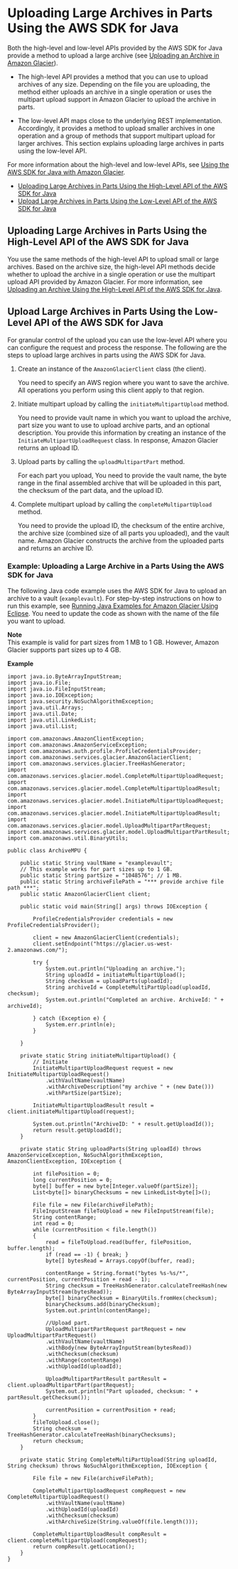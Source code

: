 # Uploading Large Archives in Parts Using the AWS SDK for Java<a name="uploading-an-archive-mpu-using-java"></a>

Both the high\-level and low\-level APIs provided by the AWS SDK for Java provide a method to upload a large archive \(see [Uploading an Archive in Amazon Glacier](uploading-an-archive.md)\)\. 

+ The high\-level API provides a method that you can use to upload archives of any size\. Depending on the file you are uploading, the method either uploads an archive in a single operation or uses the multipart upload support in Amazon Glacier to upload the archive in parts\.

+ The low\-level API maps close to the underlying REST implementation\. Accordingly, it provides a method to upload smaller archives in one operation and a group of methods that support multipart upload for larger archives\. This section explains uploading large archives in parts using the low\-level API\.

For more information about the high\-level and low\-level APIs, see [Using the AWS SDK for Java with Amazon Glacier](using-aws-sdk-for-java.md)\.


+ [Uploading Large Archives in Parts Using the High\-Level API of the AWS SDK for Java](#uploading-an-archive-in-parts-highlevel-using-java)
+ [Upload Large Archives in Parts Using the Low\-Level API of the AWS SDK for Java](#uploading-an-archive-mpu-using-java-lowlevel)

## Uploading Large Archives in Parts Using the High\-Level API of the AWS SDK for Java<a name="uploading-an-archive-in-parts-highlevel-using-java"></a>

You use the same methods of the high\-level API to upload small or large archives\. Based on the archive size, the high\-level API methods decide whether to upload the archive in a single operation or use the multipart upload API provided by Amazon Glacier\. For more information, see [Uploading an Archive Using the High\-Level API of the AWS SDK for Java](uploading-an-archive-single-op-using-java.md#uploading-an-archive-single-op-high-level-using-java)\.

## Upload Large Archives in Parts Using the Low\-Level API of the AWS SDK for Java<a name="uploading-an-archive-mpu-using-java-lowlevel"></a>

For granular control of the upload you can use the low\-level API where you can configure the request and process the response\. The following are the steps to upload large archives in parts using the AWS SDK for Java\.

1. Create an instance of the `AmazonGlacierClient` class \(the client\)\. 

   You need to specify an AWS region where you want to save the archive\. All operations you perform using this client apply to that region\. 

1. Initiate multipart upload by calling the `initiateMultipartUpload` method\.

   You need to provide vault name in which you want to upload the archive, part size you want to use to upload archive parts, and an optional description\. You provide this information by creating an instance of the `InitiateMultipartUploadRequest` class\. In response, Amazon Glacier returns an upload ID\.

1. Upload parts by calling the `uploadMultipartPart` method\. 

   For each part you upload, You need to provide the vault name, the byte range in the final assembled archive that will be uploaded in this part, the checksum of the part data, and the upload ID\. 

1. Complete multipart upload by calling the `completeMultipartUpload` method\.

   You need to provide the upload ID, the checksum of the entire archive, the archive size \(combined size of all parts you uploaded\), and the vault name\. Amazon Glacier constructs the archive from the uploaded parts and returns an archive ID\.

### Example: Uploading a Large Archive in a Parts Using the AWS SDK for Java<a name="upload-archive-mpu-java-example"></a>

The following Java code example uses the AWS SDK for Java to upload an archive to a vault \(`examplevault`\)\. For step\-by\-step instructions on how to run this example, see [Running Java Examples for Amazon Glacier Using Eclipse](using-aws-sdk-for-java.md#setting-up-and-testing-sdk-java)\. You need to update the code as shown with the name of the file you want to upload\.

**Note**  
This example is valid for part sizes from 1 MB to 1 GB\. However, Amazon Glacier supports part sizes up to 4 GB\. 

**Example**  

```
import java.io.ByteArrayInputStream;
import java.io.File;
import java.io.FileInputStream;
import java.io.IOException;
import java.security.NoSuchAlgorithmException;
import java.util.Arrays;
import java.util.Date;
import java.util.LinkedList;
import java.util.List;

import com.amazonaws.AmazonClientException;
import com.amazonaws.AmazonServiceException;
import com.amazonaws.auth.profile.ProfileCredentialsProvider;
import com.amazonaws.services.glacier.AmazonGlacierClient;
import com.amazonaws.services.glacier.TreeHashGenerator;
import com.amazonaws.services.glacier.model.CompleteMultipartUploadRequest;
import com.amazonaws.services.glacier.model.CompleteMultipartUploadResult;
import com.amazonaws.services.glacier.model.InitiateMultipartUploadRequest;
import com.amazonaws.services.glacier.model.InitiateMultipartUploadResult;
import com.amazonaws.services.glacier.model.UploadMultipartPartRequest;
import com.amazonaws.services.glacier.model.UploadMultipartPartResult;
import com.amazonaws.util.BinaryUtils;

public class ArchiveMPU {

    public static String vaultName = "examplevault";
    // This example works for part sizes up to 1 GB.
    public static String partSize = "1048576"; // 1 MB.
    public static String archiveFilePath = "*** provide archive file path ***";
    public static AmazonGlacierClient client;
    
    public static void main(String[] args) throws IOException {

    	ProfileCredentialsProvider credentials = new ProfileCredentialsProvider();

        client = new AmazonGlacierClient(credentials);
        client.setEndpoint("https://glacier.us-west-2.amazonaws.com/");

        try {
            System.out.println("Uploading an archive.");
            String uploadId = initiateMultipartUpload();
            String checksum = uploadParts(uploadId);
            String archiveId = CompleteMultiPartUpload(uploadId, checksum);
            System.out.println("Completed an archive. ArchiveId: " + archiveId);
            
        } catch (Exception e) {
            System.err.println(e);
        }

    }
    
    private static String initiateMultipartUpload() {
        // Initiate
        InitiateMultipartUploadRequest request = new InitiateMultipartUploadRequest()
            .withVaultName(vaultName)
            .withArchiveDescription("my archive " + (new Date()))
            .withPartSize(partSize);            
        
        InitiateMultipartUploadResult result = client.initiateMultipartUpload(request);
        
        System.out.println("ArchiveID: " + result.getUploadId());
        return result.getUploadId();
    }

    private static String uploadParts(String uploadId) throws AmazonServiceException, NoSuchAlgorithmException, AmazonClientException, IOException {

        int filePosition = 0;
        long currentPosition = 0;
        byte[] buffer = new byte[Integer.valueOf(partSize)];
        List<byte[]> binaryChecksums = new LinkedList<byte[]>();
        
        File file = new File(archiveFilePath);
        FileInputStream fileToUpload = new FileInputStream(file);
        String contentRange;
        int read = 0;
        while (currentPosition < file.length())
        {
            read = fileToUpload.read(buffer, filePosition, buffer.length);
            if (read == -1) { break; }
            byte[] bytesRead = Arrays.copyOf(buffer, read);

            contentRange = String.format("bytes %s-%s/*", currentPosition, currentPosition + read - 1);
            String checksum = TreeHashGenerator.calculateTreeHash(new ByteArrayInputStream(bytesRead));
            byte[] binaryChecksum = BinaryUtils.fromHex(checksum);
            binaryChecksums.add(binaryChecksum);
            System.out.println(contentRange);
                        
            //Upload part.
            UploadMultipartPartRequest partRequest = new UploadMultipartPartRequest()
            .withVaultName(vaultName)
            .withBody(new ByteArrayInputStream(bytesRead))
            .withChecksum(checksum)
            .withRange(contentRange)
            .withUploadId(uploadId);               
        
            UploadMultipartPartResult partResult = client.uploadMultipartPart(partRequest);
            System.out.println("Part uploaded, checksum: " + partResult.getChecksum());
            
            currentPosition = currentPosition + read;
        }
        fileToUpload.close();
        String checksum = TreeHashGenerator.calculateTreeHash(binaryChecksums);
        return checksum;
    }

    private static String CompleteMultiPartUpload(String uploadId, String checksum) throws NoSuchAlgorithmException, IOException {
        
        File file = new File(archiveFilePath);

        CompleteMultipartUploadRequest compRequest = new CompleteMultipartUploadRequest()
            .withVaultName(vaultName)
            .withUploadId(uploadId)
            .withChecksum(checksum)
            .withArchiveSize(String.valueOf(file.length()));
        
        CompleteMultipartUploadResult compResult = client.completeMultipartUpload(compRequest);
        return compResult.getLocation();
    }
}
```